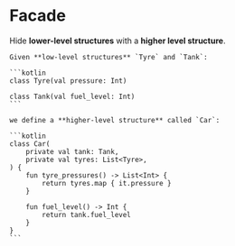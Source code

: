 # Facade

Hide **lower-level structures** with a **higher level structure**.

~~~admonish example title="(Tyre, Tank) vs. Car"
Given **low-level structures** `Tyre` and `Tank`:

```kotlin
class Tyre(val pressure: Int)

class Tank(val fuel_level: Int)
```

we define a **higher-level structure** called `Car`:

```kotlin
class Car(
    private val tank: Tank,
    private val tyres: List<Tyre>,
) {
    fun tyre_pressures() -> List<Int> {
        return tyres.map { it.pressure }
    }

    fun fuel_level() -> Int {
        return tank.fuel_level
    }
}
```
~~~
